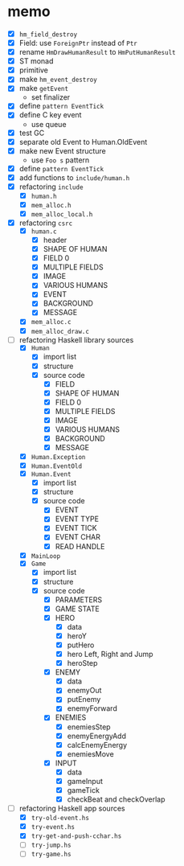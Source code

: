 memo
====

* [x] `hm_field_destroy`
* [x] Field: use `ForeignPtr` instead of `Ptr`
* [x] rename `HmDrawHumanResult` to `HmPutHumanResult`
* [x] ST monad
* [x] primitive
* [x] make `hm_event_destroy`
* [x] make `getEvent`
	+ set finalizer
* [x] define `pattern EventTick`
* [x] define C key event
	+ use queue
* [x] test GC
* [x] separate old Event to Human.OldEvent
* [x] make new Event structure
	+ use `Foo s` pattern
* [x] define `pattern EventTick`
* [x] add functions to `include/human.h`
* [x] refactoring `include`
	+ [x] `human.h`
	+ [x] `mem_alloc.h`
	+ [x] `mem_alloc_local.h`
* [x] refactoring `csrc`
	+ [x] `human.c`
		- [x] header
		- [x] SHAPE OF HUMAN
		- [x] FIELD 0
		- [x] MULTIPLE FIELDS
		- [x] IMAGE
		- [x] VARIOUS HUMANS
		- [x] EVENT
		- [x] BACKGROUND
		- [x] MESSAGE
	+ [x] `mem_alloc.c`
	+ [x] `mem_alloc_draw.c`
* [ ] refactoring Haskell library sources
	+ [x] `Human`
		- [x] import list
		- [x] structure
		- [x] source code
			* [x] FIELD
			* [x] SHAPE OF HUMAN
			* [x] FIELD 0
			* [x] MULTIPLE FIELDS
			* [x] IMAGE
			* [x] VARIOUS HUMANS
			* [x] BACKGROUND
			* [x] MESSAGE
	+ [x] `Human.Exception`
	+ [x] `Human.EventOld`
	+ [x] `Human.Event`
		- [x] import list
		- [x] structure
		- [x] source code
			* [x] EVENT
			* [x] EVENT TYPE
			* [x] EVENT TICK
			* [x] EVENT CHAR
			* [x] READ HANDLE
	+ [x] `MainLoop`
	+ [x] `Game`
		- [x] import list
		- [x] structure
		- [x] source code
			* [x] PARAMETERS
			* [x] GAME STATE
			* [x] HERO
				+ [x] data
				+ [x] heroY
				+ [x] putHero
				+ [x] hero Left, Right and Jump
				+ [x] heroStep
			* [x] ENEMY
				+ [x] data
				+ [x] enemyOut
				+ [x] putEnemy
				+ [x] enemyForward
			* [x] ENEMIES
				+ [x] enemiesStep
				+ [x] enemyEnergyAdd
				+ [x] calcEnemyEnergy
				+ [x] enemiesMove
			* [x] INPUT
				+ [x] data
				+ [x] gameInput
				+ [x] gameTick
				+ [x] checkBeat and checkOverlap
* [ ] refactoring Haskell app sources
	+ [x] `try-old-event.hs`
	+ [x] `try-event.hs`
	+ [x] `try-get-and-push-cchar.hs`
	+ [ ] `try-jump.hs`
	+ [ ] `try-game.hs`
